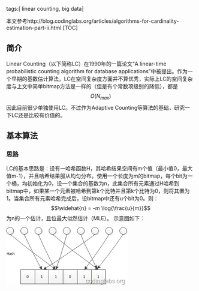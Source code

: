 tags:[ linear counting, big data]

本文参考http://blog.codinglabs.org/articles/algorithms-for-cardinality-estimation-part-ii.html
[TOC]
## 简介
Linear Counting（以下简称LC）在1990年的一篇论文“A linear-time probabilistic counting algorithm for database applications”中被提出。作为一个早期的基数估计算法，LC在空间复杂度方面并不算优秀，实际上LC的空间复杂度与上文中简单bitmap方法是一样的（但是有个常数项级别的降低），都是$$O(N_{max})$$因此目前很少单独使用LC。不过作为Adaptive Counting等算法的基础，研究一下LC还是比较有价值的。
## 基本算法
### 思路
LC的基本思路是：设有一哈希函数H，其哈希结果空间有m个值（最小值0，最大值m-1），并且哈希结果服从均匀分布。使用一个长度为m的bitmap，每个bit为一个桶，均初始化为0，设一个集合的基数为n，此集合所有元素通过H哈希到bitmap中，如果某一个元素被哈希到第k个比特并且第k个比特为0，则将其置为1。当集合所有元素哈希完成后，设bitmap中还有u个bit为0。则：
$$\widehat{n} = -m \log{\frac{u}{m}}$$
为n的一个估计，且位最大似然估计（MLE）。
示意图如下：

![Linear Counting](/public/images/1.png)
